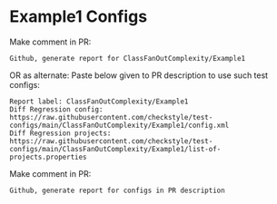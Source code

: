 # Example1 Configs
Make comment in PR:
```
Github, generate report for ClassFanOutComplexity/Example1
```
OR as alternate:
Paste below given to PR description to use such test configs:
```
Report label: ClassFanOutComplexity/Example1
Diff Regression config: https://raw.githubusercontent.com/checkstyle/test-configs/main/ClassFanOutComplexity/Example1/config.xml
Diff Regression projects: https://raw.githubusercontent.com/checkstyle/test-configs/main/ClassFanOutComplexity/Example1/list-of-projects.properties
```
Make comment in PR:
```
Github, generate report for configs in PR description
```
